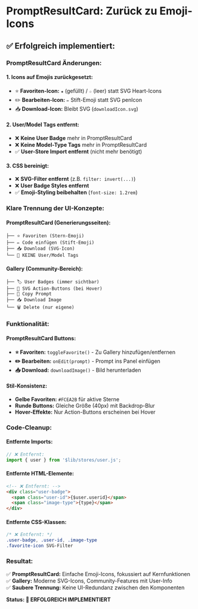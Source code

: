 # PromptResultCard: Zurück zu Emoji-Icons

## ✅ Erfolgreich implementiert:

### **PromptResultCard Änderungen:**

#### **1. Icons auf Emojis zurückgesetzt:**
- ⭐ **Favoriten-Icon:** `★` (gefüllt) / `☆` (leer) statt SVG Heart-Icons
- ✏️ **Bearbeiten-Icon:** `✏️` Stift-Emoji statt SVG penIcon
- 📥 **Download-Icon:** Bleibt SVG (`downloadIcon.svg`)

#### **2. User/Model Tags entfernt:**
- ❌ **Keine User Badge** mehr in PromptResultCard
- ❌ **Keine Model-Type Tags** mehr in PromptResultCard  
- ✅ **User-Store Import entfernt** (nicht mehr benötigt)

#### **3. CSS bereinigt:**
- ❌ **SVG-Filter entfernt** (z.B. `filter: invert(...)`)
- ❌ **User Badge Styles entfernt**
- ✅ **Emoji-Styling beibehalten** (`font-size: 1.2rem`)

### **Klare Trennung der UI-Konzepte:**

#### **PromptResultCard (Generierungsseiten):**
```
├── ⭐ Favoriten (Stern-Emoji)
├── ✏️ Code einfügen (Stift-Emoji) 
├── 📥 Download (SVG-Icon)
└── 🚫 KEINE User/Model Tags
```

#### **Gallery (Community-Bereich):**
```
├── 🏷️ User Badges (immer sichtbar)
├── 🎨 SVG Action-Buttons (bei Hover)
├── 📝 Copy Prompt
├── 📥 Download Image
└── 🗑️ Delete (nur eigene)
```

### **Funktionalität:**

#### **PromptResultCard Buttons:**
- **⭐ Favoriten:** `toggleFavorite()` - Zu Gallery hinzufügen/entfernen
- **✏️ Bearbeiten:** `onEdit(prompt)` - Prompt ins Panel einfügen
- **📥 Download:** `downloadImage()` - Bild herunterladen

#### **Stil-Konsistenz:**
- **Gelbe Favoriten:** `#FCEA2B` für aktive Sterne
- **Runde Buttons:** Gleiche Größe (40px) mit Backdrop-Blur
- **Hover-Effekte:** Nur Action-Buttons erscheinen bei Hover

### **Code-Cleanup:**

#### **Entfernte Imports:**
```javascript
// ❌ Entfernt:
import { user } from '$lib/stores/user.js';
```

#### **Entfernte HTML-Elemente:**
```html
<!-- ❌ Entfernt: -->
<div class="user-badge">
  <span class="user-id">{$user.userid}</span>
  <span class="image-type">{type}</span>
</div>
```

#### **Entfernte CSS-Klassen:**
```css
/* ❌ Entfernt: */
.user-badge, .user-id, .image-type
.favorite-icon SVG-Filter
```

### **Resultat:**

✅ **PromptResultCard:** Einfache Emoji-Icons, fokussiert auf Kernfunktionen  
✅ **Gallery:** Moderne SVG-Icons, Community-Features mit User-Info  
✅ **Saubere Trennung:** Keine UI-Redundanz zwischen den Komponenten  

**Status: 🎉 ERFOLGREICH IMPLEMENTIERT**
